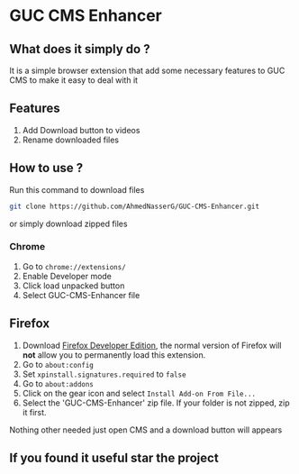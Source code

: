 # GUC CMS Enhancer

## What does it simply do ?

It is a simple browser extension that add some necessary features to GUC CMS to make it easy to deal with it


## Features
1. Add Download button to videos
2. Rename downloaded files
## How to use ?

Run this command to download files 
```bash
git clone https://github.com/AhmedNasserG/GUC-CMS-Enhancer.git
```
or simply download zipped files 

### Chrome
1. Go to  ``` chrome://extensions/ ```
2. Enable Developer mode
3. Click load unpacked button
4. Select GUC-CMS-Enhancer file

## Firefox
1. Download [Firefox Developer Edition](https://www.mozilla.org/en-US/firefox/developer/), the normal version of Firefox will **not** allow you to permanently load this extension.
2. Go to `about:config`
3. Set `xpinstall.signatures.required` to `false`
4. Go to `about:addons`
5. Click on the gear icon and select `Install Add-on From File...`
6. Select the 'GUC-CMS-Enhancer' zip file. If your folder is not zipped, zip it first.


Nothing other needed just open CMS and a download button will appears

## If you found it useful star the project  

